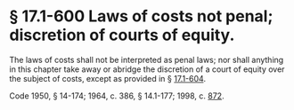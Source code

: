 # § 17.1-600 Laws of costs not penal; discretion of courts of equity.

<p>The laws of costs shall not be interpreted as penal laws; nor shall anything in this chapter take away or abridge the discretion of a court of equity over the subject of costs, except as provided in § <a href='http://law.lis.virginia.gov/vacode/17.1-604/'>17.1-604</a>.</p><p>Code 1950, § 14-174; 1964, c. 386, § 14.1-177; 1998, c. <a href='http://lis.virginia.gov/cgi-bin/legp604.exe?981+ful+CHAP0872'>872</a>.</p>